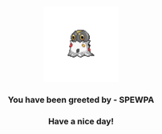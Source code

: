 <p align="center">
            <img src="https://raw.githubusercontent.com/PokeAPI/sprites/master/sprites/pokemon/665.png" width="150" height="150">
          </p>
          <h3 align="center">You have been greeted by - <b>SPEWPA</b></h3>
          <h3 align="center">Have a nice day!</h3>
